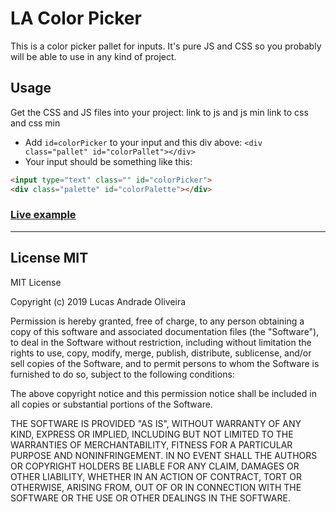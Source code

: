 # LA Color Picker
This is a color picker pallet for inputs.
It's pure JS and CSS so you probably will be able to use in any kind of project.

## Usage
Get the CSS and JS files into your project:
link to js and js min
link to css and css min

 - Add `id=colorPicker` to your input and this div above: `<div class="pallet" id="colorPallet"></div>`
 - Your input should be something like this:

```html
<input type="text" class="" id="colorPicker">
<div class="palette" id="colorPalette"></div>
```

### [Live example](https://codepen.io/lucasandrade/pen/zQRRGK)

---

## License MIT

MIT License

Copyright (c) 2019 Lucas Andrade Oliveira

Permission is hereby granted, free of charge, to any person obtaining a copy
of this software and associated documentation files (the "Software"), to deal
in the Software without restriction, including without limitation the rights
to use, copy, modify, merge, publish, distribute, sublicense, and/or sell
copies of the Software, and to permit persons to whom the Software is
furnished to do so, subject to the following conditions:

The above copyright notice and this permission notice shall be included in all
copies or substantial portions of the Software.

THE SOFTWARE IS PROVIDED "AS IS", WITHOUT WARRANTY OF ANY KIND, EXPRESS OR
IMPLIED, INCLUDING BUT NOT LIMITED TO THE WARRANTIES OF MERCHANTABILITY,
FITNESS FOR A PARTICULAR PURPOSE AND NONINFRINGEMENT. IN NO EVENT SHALL THE
AUTHORS OR COPYRIGHT HOLDERS BE LIABLE FOR ANY CLAIM, DAMAGES OR OTHER
LIABILITY, WHETHER IN AN ACTION OF CONTRACT, TORT OR OTHERWISE, ARISING FROM,
OUT OF OR IN CONNECTION WITH THE SOFTWARE OR THE USE OR OTHER DEALINGS IN THE
SOFTWARE.
